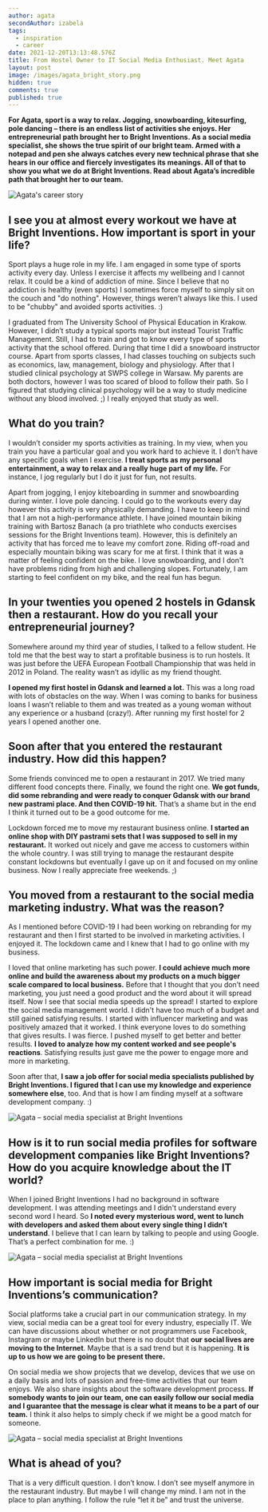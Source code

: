 ```yaml
---
author: agata
secondAuthor: izabela
tags:
  - inspiration
  - career
date: 2021-12-20T13:13:48.576Z
title: From Hostel Owner to IT Social Media Enthusiast. Meet Agata
layout: post
image: /images/agata_bright_story.png
hidden: true
comments: true
published: true
---
```

**For Agata, sport is a way to relax. Jogging, snowboarding, kitesurfing, pole dancing – there is an endless list of activities she enjoys. Her entrepreneurial path brought her to Bright Inventions. As a social media specialist, she shows the true spirit of our bright team. Armed with a notepad and pen she always catches every new technical phrase that she hears in our office and fiercely investigates its meanings. All of that to show you what we do at Bright Inventions. Read about Agata’s incredible path that brought her to our team.**

![Agata's career story](/images/agata_bright_story.png)

## I see you at almost every workout we have at Bright Inventions. How important is sport in your life?

Sport plays a huge role in my life. I am engaged in some type of sports activity every day. Unless I exercise it affects my wellbeing and I cannot relax. It could be a kind of addiction of mine. Since I believe that no addiction is healthy (even sports) I sometimes force myself to simply sit on the couch and "do nothing". However, things weren’t always like this. I used to be "chubby" and avoided sports activities. :)

I graduated from The University School of Physical Education in Krakow. However, I didn’t study a typical sports major but instead Tourist Traffic Management. Still, I had to train and got to know every type of sports activity that the school offered. During that time I did a snowboard instructor course. Apart from sports classes, I had classes touching on subjects such as economics, law, management, biology and physiology. After that I studied clinical psychology at SWPS college in Warsaw. My parents are both doctors, however I was too scared of blood to follow their path. So I figured that studying clinical psychology will be a way to study medicine without any blood involved. ;) I really enjoyed that study as well. 

## What do you train?

I wouldn’t consider my sports activities as training. In my view, when you train you have a particular goal and you work hard to achieve it. I don’t have any specific goals when I exercise. **I treat sports as my personal entertainment, a way to relax and a really huge part of my life.** For instance, I jog regularly but I do it just for fun, not results. 

Apart from jogging, I enjoy kiteboarding in summer and snowboarding during winter. I love pole dancing. I could go to the workouts every day however this activity is very physically demanding. I have to keep in mind that I am not a high-performance athlete. I have joined mountain biking training with Bartosz Banach (a pro triathlete who conducts exercises sessions for the Bright Inventions team). However, this is definitely an activity that has forced me to leave my comfort zone. Riding off-road and especially mountain biking was scary for me at first. I think that it was a matter of feeling confident on the bike. I love snowboarding, and I don't have problems riding from high and challenging slopes. Fortunately, I am starting to feel confident on my bike, and the real fun has begun.

## In your twenties you opened 2 hostels in Gdansk then a restaurant. How do you recall your entrepreneurial journey?

Somewhere around my third year of studies, I talked to a fellow student. He told me that the best way to start a profitable business is to run hostels. It was just before the UEFA European Football Championship that was held in 2012 in Poland. The reality wasn’t as idyllic as my friend thought. 

**I opened my first hostel in Gdansk and learned a lot.** This was a long road with lots of obstacles on the way. When I was coming to banks for business loans I wasn’t reliable to them and was treated as a young woman without any experience or a husband (crazy!). After running my first hostel for 2 years I opened another one. 

## Soon after that you entered the restaurant industry. How did this happen?

Some friends convinced me to open a restaurant in 2017. We tried many different food concepts there. Finally, we found the right one. **We got funds, did some rebranding and were ready to conquer Gdansk with our brand new pastrami place. And then COVID-19 hit.** That’s a shame but in the end I think it turned out to be a good outcome for me.

Lockdown forced me to move my restaurant business online. **I started an online shop with DIY pastrami sets that I was supposed to sell in my restaurant.** It worked out nicely and gave me access to customers within the whole country. I was still trying to manage the restaurant despite constant lockdowns but eventually I gave up on it and focused on my online business. Now I really appreciate free weekends. ;)

## You moved from a restaurant to the social media marketing industry. What was the reason?

As I mentioned before COVID-19 I had been working on rebranding for my restaurant and then I first started to be involved in marketing activities. I enjoyed it. The lockdown came and I knew that I had to go online with my business. 

I loved that online marketing has such power. **I could achieve much more online and build the awareness about my products on a much bigger scale compared to local business.** Before that I thought that you don’t need marketing, you just need a good product and the word about it will spread itself. Now I see that social media speeds up the spread! I started to explore the social media management world. I didn't have too much of a budget and still gained satisfying results. I started with influencer marketing and was positively amazed that it worked. I think everyone loves to do something that gives results. I was fierce. I pushed myself to get better and better results. **I loved to analyze how my content worked and see people's reactions**. Satisfying results just gave me the power to engage more and more in marketing. 

Soon after that, **I saw a job offer for social media specialists published by Bright Inventions. I figured that I can use my knowledge and experience somewhere else**, too. And that is how I am finding myself at a software development company. :)

![Agata – social media specialist at Bright Inventions](/images/agata_quote3.png)

## How is it to run social media profiles for software development companies like Bright Inventions? How do you acquire knowledge about the IT world?

When I joined Bright Inventions I had no background in software development. I was attending meetings and I didn't understand every second word I heard. So **I noted every mysterious word, went to lunch with developers and asked them about every single thing I didn’t understand**. I believe that I can learn by talking to people and using Google. That’s a perfect combination for me. :) 

![Agata – social media specialist at Bright Inventions](/images/agata_quote.png)

## How important is social media for Bright Inventions’s communication?

Social platforms take a crucial part in our communication strategy. In my view, social media can be a great tool for every industry, especially IT. We can have discussions about whether or not programmers use Facebook, Instagram or maybe LinkedIn but there is no doubt that **our social lives are moving to the Internet**. Maybe that is a sad trend but it is happening. **It is up to us how we are going to be present there.** 

On social media we show projects that we develop, devices that we use on a daily basis and lots of passion and free-time activities that our team enjoys. We also share insights about the software development process. **If somebody wants to join our team, one can easily follow our social media and I guarantee that the message is clear what it means to be a part of our team.** I think it also helps to simply check if we might be a good match for someone. 

![Agata – social media specialist at Bright Inventions](/images/agata_quote2.png)

## What is ahead of you?

That is a very difficult question. I don’t know. I don’t see myself anymore in the restaurant industry. But maybe I will change my mind. I am not in the place to plan anything. I follow the rule “let it be” and trust the universe.